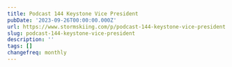 ```yaml
---
title: Podcast 144 Keystone Vice President
pubDate: '2023-09-26T00:00:00.000Z'
url: https://www.stormskiing.com/p/podcast-144-keystone-vice-president
slug: podcast-144-keystone-vice-president
description: ''
tags: []
changefreq: monthly
---
```


<!-- Add post content below -->

